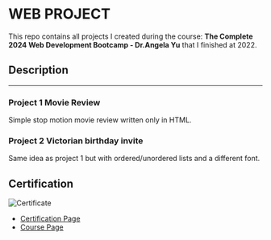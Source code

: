 # WEB PROJECT

This repo contains all projects I created during the course: <b>The Complete 2024 Web Development Bootcamp - Dr.Angela Yu</b> that I finished at 2022.


## Description
<hr>

### Project 1 Movie Review
Simple stop motion movie review written only in HTML.

### Project 2 Victorian birthday invite
Same idea as project 1 but with ordered/unordered lists and a different font.


## Certification

![Certificate](https://udemy-certificate.s3.amazonaws.com/image/UC-55c8450c-366f-4267-84ad-b4389741914e.jpg?v=1652488446000)
- [Certification Page](https://www.udemy.com/certificate/UC-55c8450c-366f-4267-84ad-b4389741914e/)
- [Course Page](https://www.udemy.com/course/the-complete-web-development-bootcamp/)